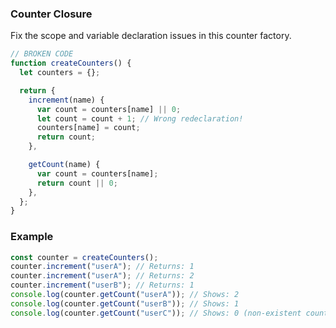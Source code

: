 ### Counter Closure

Fix the scope and variable declaration issues in this counter factory.

```js
// BROKEN CODE
function createCounters() {
  let counters = {};

  return {
    increment(name) {
      var count = counters[name] || 0;
      let count = count + 1; // Wrong redeclaration!
      counters[name] = count;
      return count;
    },

    getCount(name) {
      var count = counters[name];
      return count || 0;
    },
  };
}
```

### Example

```js
const counter = createCounters();
counter.increment("userA"); // Returns: 1
counter.increment("userA"); // Returns: 2
counter.increment("userB"); // Returns: 1
console.log(counter.getCount("userA")); // Shows: 2
console.log(counter.getCount("userB")); // Shows: 1
console.log(counter.getCount("userC")); // Shows: 0 (non-existent counter)
```
